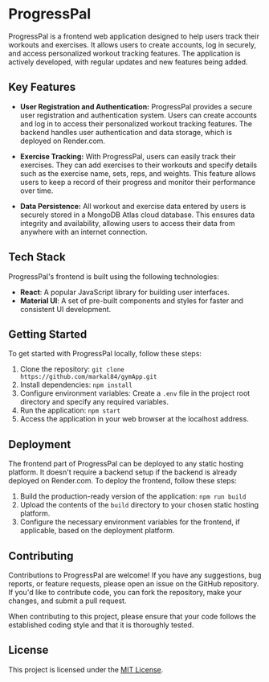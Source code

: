 # ProgressPal

ProgressPal is a frontend web application designed to help users track their workouts and exercises. It allows users to create accounts, log in securely, and access personalized workout tracking features. The application is actively developed, with regular updates and new features being added.

## Key Features

- **User Registration and Authentication:** ProgressPal provides a secure user registration and authentication system. Users can create accounts and log in to access their personalized workout tracking features. The backend handles user authentication and data storage, which is deployed on Render.com.

- **Exercise Tracking:** With ProgressPal, users can easily track their exercises. They can add exercises to their workouts and specify details such as the exercise name, sets, reps, and weights. This feature allows users to keep a record of their progress and monitor their performance over time.

- **Data Persistence:** All workout and exercise data entered by users is securely stored in a MongoDB Atlas cloud database. This ensures data integrity and availability, allowing users to access their data from anywhere with an internet connection.

## Tech Stack

ProgressPal's frontend is built using the following technologies:

- **React**: A popular JavaScript library for building user interfaces.
- **Material UI**: A set of pre-built components and styles for faster and consistent UI development.

## Getting Started

To get started with ProgressPal locally, follow these steps:

1. Clone the repository: `git clone https://github.com/markal84/gymApp.git`
2. Install dependencies: `npm install`
3. Configure environment variables: Create a `.env` file in the project root directory and specify any required variables.
4. Run the application: `npm start`
5. Access the application in your web browser at the localhost address.

## Deployment

The frontend part of ProgressPal can be deployed to any static hosting platform. It doesn't require a backend setup if the backend is already deployed on Render.com. To deploy the frontend, follow these steps:

1. Build the production-ready version of the application: `npm run build`
2. Upload the contents of the `build` directory to your chosen static hosting platform.
3. Configure the necessary environment variables for the frontend, if applicable, based on the deployment platform.

## Contributing

Contributions to ProgressPal are welcome! If you have any suggestions, bug reports, or feature requests, please open an issue on the GitHub repository. If you'd like to contribute code, you can fork the repository, make your changes, and submit a pull request.

When contributing to this project, please ensure that your code follows the established coding style and that it is thoroughly tested.

## License

This project is licensed under the [MIT License](LICENSE).
